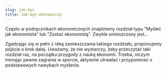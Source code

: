 ```yaml
---
slug: jak-byc
title: Jak-być-ekonomistą
---
```


Często w podręcznikach ekonomicznych znajdziemy rozdział typu "Myśleć jak ekonomista" lub "Zostać ekonomistą". Zwykle umieszczony jest...

Zgadzając się w pełni z ideą zamieszczania takiego rozdziału, proponujemy pójście o krok dalej. Uważamy, że nie wystarczy, żeby przeczytać taki rozdział raz, na początku przygody z nauką ekonomii. Trzeba, niczym trenując pewne zagrania w sporcie, aktywnie utrwalać i przypominać o podstawowych nawykach myślenia.

